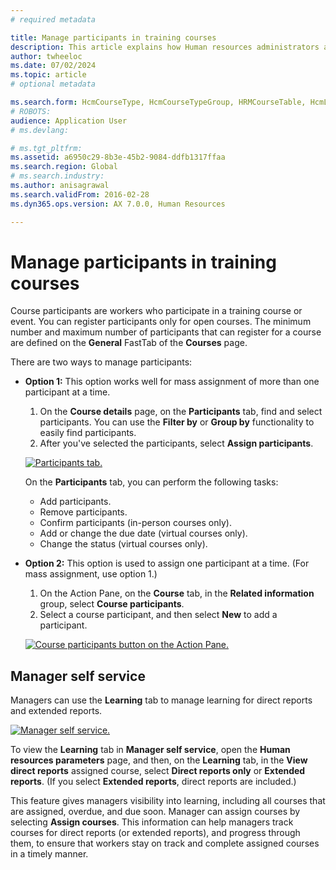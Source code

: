 ```yaml
---
# required metadata

title: Manage participants in training courses
description: This article explains how Human resources administrators and managers can use the course features to maintain information about course participants.
author: twheeloc
ms.date: 07/02/2024
ms.topic: article
# optional metadata

ms.search.form: HcmCourseType, HcmCourseTypeGroup, HRMCourseTable, HcmLearningWorkspace
# ROBOTS: 
audience: Application User
# ms.devlang: 

# ms.tgt_pltfrm: 
ms.assetid: a6950c29-8b3e-45b2-9084-ddfb1317ffaa
ms.search.region: Global
# ms.search.industry: 
ms.author: anisagrawal
ms.search.validFrom: 2016-02-28
ms.dyn365.ops.version: AX 7.0.0, Human Resources

---
```


# Manage participants in training courses

Course participants are workers who participate in a training course or event. You can register participants only for open courses. The minimum number and maximum number of participants that can register for a course are defined on the **General** FastTab of the **Courses** page.

There are two ways to manage participants:

- **Option 1:** This option works well for mass assignment of more than one participant at a time.

    1. On the **Course details** page, on the **Participants** tab, find and select participants. You can use the **Filter by** or **Group by** functionality to easily find participants.
    1. After you've selected the participants, select **Assign participants**.

    [![Participants tab.](./media/Assign-part1.png)](./media/Assign-part1.png)

    On the **Participants** tab, you can perform the following tasks:

    - Add participants.
    - Remove participants.
    - Confirm participants (in-person courses only).
    - Add or change the due date (virtual courses only).
    - Change the status (virtual courses only).

- **Option 2:** This option is used to assign one participant at a time. (For mass assignment, use option 1.) 

    1. On the Action Pane, on the **Course** tab, in the **Related information** group, select **Course participants**.
    2. Select a course participant, and then select **New** to add a participant.

    [![Course participants button on the Action Pane.](./media/Course-part2.png)](./media/Course-part2.png)

## Manager self service

Managers can use the **Learning** tab to manage learning for direct reports and extended reports.

[![Manager self service.](./media/Manager-self3.png)](./media/Manager-self3.png)

To view the **Learning** tab in **Manager self service**, open the **Human resources parameters** page, and then, on the **Learning** tab, in the **View direct reports** assigned course, select **Direct reports only** or **Extended reports**. (If you select **Extended reports**, direct reports are included.)

This feature gives managers visibility into learning, including all courses that are assigned, overdue, and due soon. Manager can assign courses by selecting **Assign courses**. This information can help managers track courses for direct reports (or extended reports), and progress through them, to ensure that workers stay on track and complete assigned courses in a timely manner.

